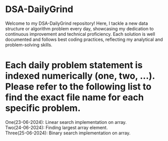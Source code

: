 # DSA-DailyGrind
Welcome to my DSA-DailyGrind repository! Here, I tackle a new data structure or algorithm problem every day, showcasing my dedication to continuous improvement and technical proficiency. Each solution is well 
documented and follows best coding practices, reflecting my analytical and problem-solving skills.

# Each daily problem statement is indexed numerically (one, two, ...). Please refer to the following list to find the exact file name for each specific problem.
One(23-06-2024):        Linear search implementation on array.  
Two(24-06-2024):        Finding largest array element.  
Three(25-06-2024):      Binary search implementation on array.  